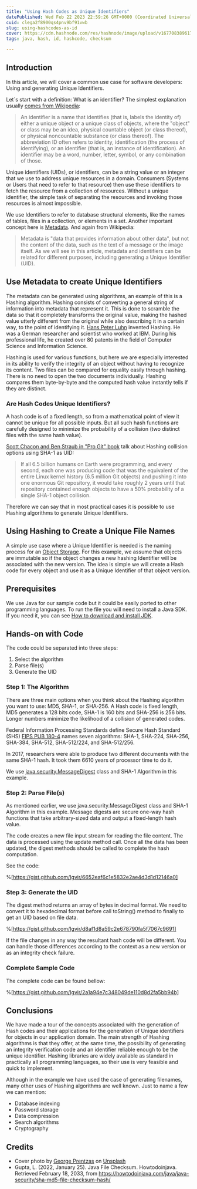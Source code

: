 ```yaml
---
title: "Using Hash Codes as Unique Identifiers"
datePublished: Wed Feb 22 2023 22:59:26 GMT+0000 (Coordinated Universal Time)
cuid: clega2f8900qs4pnv9bf91vwb
slug: using-hashcodes-as-id
cover: https://cdn.hashnode.com/res/hashnode/image/upload/v1677083896173/aHYhj1QrG.jpg?auto=compress
tags: java, hash, id, hashcode, checksum

---
```


## Introduction

In this article, we will cover a common use case for software developers: Using and generating Unique Identifiers.

Let´s start with a definition: 
What is an identifier? The simplest explanation usually [comes from Wikipedia](https://en.wikipedia.org/wiki/Identifier):

> An identifier is a name that identifies (that is, labels the identity of) either a unique object or a unique class of objects, where the "object" or class may be an idea, physical countable object (or class thereof), or physical noncountable substance (or class thereof). The abbreviation ID often refers to identity, identification (the process of identifying), or an identifier (that is, an instance of identification). An identifier may be a word, number, letter, symbol, or any combination of those.

Unique identifiers (UIDs), or identifiers, can be a string value or an integer that we use to address unique resources in a domain. Consumers (Systems or Users that need to refer to that resource) then use these identifiers to fetch the resource from a collection of resources. Without a unique identifier, the simple task of separating the resources and invoking those resources is almost impossible.

We use Identifiers to refer to database structural elements, like the names of tables, files in a collection, or elements in a set.
Another important concept here is [Metadata](https://en.wikipedia.org/wiki/Metadata). And again from Wikipedia:

> Metadata is "data that provides information about other data", but not the content of the data, such as the text of a message or the image itself.
> As we will see in this article, metadata and identifiers can be related for different purposes, including generating a Unique Identifier (UID).

## Use Metadata to create Unique Identifiers

The metadata can be generated using algorithms, an example of this is a Hashing algorithm. Hashing consists of converting a general string of information into metadata that represent it. This is done to scramble the data so that it completely transforms the original value, making the hashed value utterly different from the original while also describing it in a certain way, to the point of identifying it. 
[Hans Peter Luhn](https://en.wikipedia.org/wiki/Hans\_Peter\_Luhn) invented Hashing. He was a German researcher and scientist who worked at IBM. During his professional life, he created over 80 patents in the field of Computer Science and Information Science.

Hashing is used for various functions, but here we are especially interested in its ability to verify the integrity of an object without having to recognize its content. Two files can be compared for equality easily through hashing. There is no need to open the two documents individually. Hashing compares them byte-by-byte and the computed hash value instantly tells if they are distinct.

### Are Hash Codes Unique Identifiers?

A hash code is of a fixed length, so from a mathematical point of view it cannot be unique for all possible inputs. But all such hash functions are carefully designed to minimize the probability of a collision (two distinct files with the same hash value).

[Scott Chacon and Ben Straub in "Pro Git" book](https://git-scm.com/book/en/v2/Git-Tools-Revision-Selection) talk about Hashing collision options using SHA-1 as UID:

> If all 6.5 billion humans on Earth were programming, and every second, each one was producing code that was the equivalent of the entire Linux kernel history (6.5 million Git objects) and pushing it into one enormous Git repository, it would take roughly 2 years until that repository contained enough objects to have a 50% probability of a single SHA-1 object collision.

Therefore we can say that in most practical cases it is possible to use Hashing algorithms to generate Unique Identifiers.

## Using Hashing to Create a Unique File Names

A simple use case where a Unique Identifier is needed is the naming process for an [Object Storage](https://en.wikipedia.org/wiki/Object\_storage). For this example, we assume that objects are immutable so if the object changes a new hashing Identifier will be associated with the new version. The idea is simple we will create a Hash code for every object and use it as a Unique Identifier of that object version.

## Prerequisites

We use Java for our sample code but it could be easily ported to other programming languages. To run the file you will need to install a Java SDK. If you need it, you can see [How to download and install JDK](https://openjdk.org/install/).

## Hands-on with Code

The code could be separated into three steps:

1.  Select the algorithm
2.  Parse file(s)
3.  Generate the UID

### Step 1: The Algorithm

There are three main options when you think about the Hashing algorithm you want to use: MD5, SHA-1, or SHA-256. A Hash code is fixed length, MD5 generates a 128 bits code, SHA-1 is 160 bits and SHA-256 is 256 bits. Longer numbers minimize the likelihood of a collision of generated codes.

Federal Information Processing Standards define Secure Hash Standard (SHS) [FIPS PUB 180-4](https://csrc.nist.gov/publications/detail/fips/180/4/final) names seven algorithms: SHA-1, SHA-224, SHA-256,
SHA-384, SHA-512, SHA-512/224, and SHA-512/256.

In 2017, researchers were able to produce two different documents with the same SHA-1 hash. It took them 6610 years of processor time to do it. 

We use [java.security.MessageDigest](https://docs.oracle.com/javase/6/docs/api/java/security/MessageDigest.html) class and SHA-1 Algorithm in this example.

### Step 2: Parse File(s)

As mentioned earlier, we use java.security.MessageDigest class and SHA-1 Algorithm in this example. Message digests are secure one-way hash functions that take arbitrary-sized data and output a fixed-length hash value.

The code creates a new file input stream for reading the file content. The data is processed using the update method call. Once all the data has been updated, the digest methods should be called to complete the hash computation.

See the code:

%[https://gist.github.com/Igvir/6652eaf6c1e5832e2ae4d3d1d12146a0]

### Step 3: Generate the UID

The digest method returns an array of bytes in decimal format. We need to convert it to hexadecimal format before call toString() method to finally to get an UID based on file data. 

%[https://gist.github.com/Igvir/d8af1d8a59c2e678790fa5f7067c9691]

If the file changes in any way the resultant hash code will be different. You can handle those differences according to the context as a new version or as an integrity check failure. 

### Complete Sample Code

The complete code can be found bellow:

%[https://gist.github.com/Igvir/2a1a94e7c348049de110d8d2fa5bb94b]

## Conclusions

We have made a tour of the concepts associated with the generation of Hash codes and their applications for the generation of Unique identifiers for objects in our application domain.
The main strength of Hashing algorithms is that they offer, at the same time, the possibility of generating an integrity verification code and an identifier reliable enough to be the unique identifier. Hashing libraries are widely available as standard in practically all programming languages, so their use is very feasible and quick to implement.

Although in the example we have used the case of generating filenames, many other uses of Hashing algorithms are well known. Just to name a few we can mention:

*   Database indexing
*   Password storage
*   Data compression
*   Search algorithms
*   Cryptography

## Credits

*   Cover photo by [George Prentzas](https://unsplash.com/@georgeprentzas?utm\_source=unsplash&utm\_medium=referral&utm\_content=creditCopyText) on  [Unsplash](https://unsplash.com/photos/SRFG7iwktDk?utm\_source=unsplash&utm\_medium=referral&utm\_content=creditCopyText)
*   Gupta, L. (2022, January 25). Java File Checksum. Howtodoinjava. Retrieved February 18, 2033, from <https://howtodoinjava.com/java/java-security/sha-md5-file-checksum-hash/>